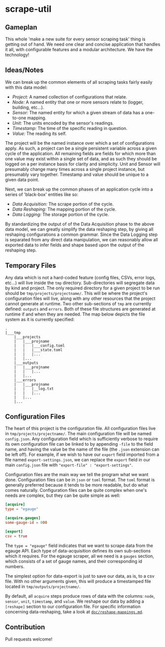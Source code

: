 # scrape-util

## Gameplan

This whole 'make a new suite for every sensor scraping task'
thing is getting out of hand.  We need one clear and concise
application that handles it all, with configurable features
and a modular architecture.  We have the technology!

## Ideas/Notes

We can break up the common elements of all scraping tasks fairly
easily with this data model:

- *Project:* A named collection of configurations that relate.
- *Node:* A named entity that one or more sensors relate to
(logger, building, etc...).
- *Sensor:* The named entity for which a given stream of
data has a one-to-one mapping.
- *Unit:* The units encoded by the sensor's readings.
- *Timestamp:* The time of the specific reading in question.
- *Value:* The reading its self.

The project will be the named instance over which a set of
configurations apply.  As such, a project can be a single persistent
variable across a given cycle of the application.  All remaining
fields are fields for which more than one value may exist within a single
set of data, and as such they should be logged on a
per instance basis for clarity and simplicity.
Unit and Sensor will presumably change many times across
a single project instance, but presumably vary together.
Timestamp and value should be unique to a given data point.

Next, we can break up the common phases of an application cycle into
a series of 'black-box' entities like so:

- *Data Acquisition:* The scrape portion of the cycle.
- *Data Reshaping:* The mapping portion of the cycle.
- *Data Logging:* The storage portion of the cycle.

By standardizing the output of of the Data Acquisition phase
to the above data model, we can greatly simplify the data reshaping
step, by giving all reshaping configurations a common grammar.
Since the Data Logging step is separated from any direct data
manipulation, we can reasonably allow all exported data to infer
fields and shape based upon the output of the reshaping step.

## Temporary Files

Any data which is not a hard-coded feature (config files,
CSVs, error logs, etc...) will live inside the `tmp` directory.
Sub-directories will segregate data by kind and project.  The only
required directory for a given project to be run should be
`tmp/projects/projectname/`.  This will be where the project's
configuration files will live, along with any other resources that
the project cannot generate at runtime.  Two other
sub-sections of `tmp` are currently defined: `outputs` and `errors`.
Both of these file structures are generated at runtime if and when
they are needed.  The map below depicts the file system
as it is currently specified:

````
.
|___tmp
    |___projects
    |   |___projname
    |   |   |___config.toml
    |   |   |___state.toml
    |   |   |...
    |   |...
    |___outputs
    |   |___projname
    |   |   |...
    |   |...
    |___errors
    |   |___projname
    |   |   |__log.txt
    |   |   |...
    |   |...
    |...

````

## Configuration Files

The heart of this project is the configuration file.
All configuration files live in `tmp/projects/projectname/`.
The main configuration file will be named `config.json`.
Any configuration field which is sufficiently verbose to
require its own configuration file can be linked to by
appending `-file` to the field name, and having the value
be the name of the file (the `.json` extension can be left off).
For example, if we wish to have our `export` field imported from
a file named `export-settings.json`, we can replace the `export` field
in our main `config.json` file with `"export-file" : "export-settings"`.

Configuration files are the main way we tell the program what we
want done.  Configuration files can be in `json` or `toml` format.
The `toml` format is generally preferred because it tends to be
more readable, but do what comes naturally.  Configuration files
can be quite complex when one's needs are complex, but they can
be quite simple as well:

```toml
[acquire]
type = "egauge"

[acquire.gauges]
some-gauge-id = 000

[export]
csv = true

```

The `type = "egauge"` field indicates that we want to scrape data
from the egauge API.  Each type of data-acquisition defines its
own sub-sections which it requires.  For the egauge scraper, all
we need is a `gauges` section, which consists of a set of gauge
names, and their corresponding id numbers.

The simplest option for data-export is just to save our data,
as is, to a csv file.  With no other arguments given, this will
produce a timestamped file located in `tmp/outputs/projectname/`.

By default, all `acquire` steps produce rows of data with
the columns: `node`, `sensor`, `unit`, `timestamp`, and `value`.
We reshape our data by adding a `[reshape]` section to our configuration
file.  For specific information concerning data-reshaping, take a
look at [`doc/reshape-mappings.md`](./doc/reshape-mappings.md).


## Contribution

Pull requests welcome!

